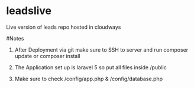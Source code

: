 # leadslive
Live version of leads repo hosted in cloudways

#Notes
1. After Deployment via git make sure to SSH to server and run composer update or composer install

2. The Application set up is laravel 5 so put all files inside /public

3. Make sure to check /config/app.php & /config/database.php
